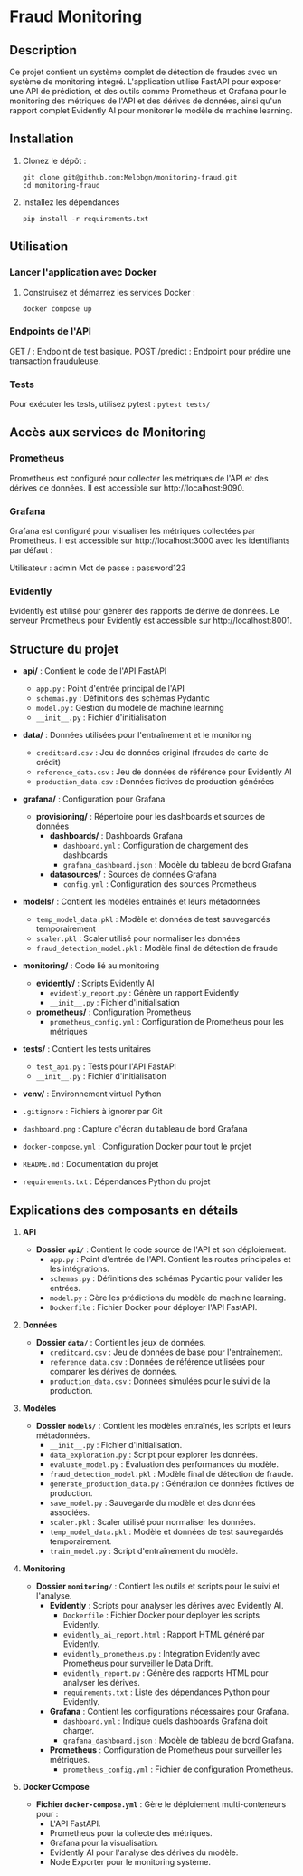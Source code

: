 # Fraud Monitoring

## Description

Ce projet contient un système complet de détection de fraudes avec un système de monitoring intégré. L'application utilise FastAPI pour exposer une API de prédiction, et des outils comme Prometheus et Grafana pour le monitoring des métriques de l'API et des dérives de données, ainsi qu'un rapport complet Evidently AI pour monitorer le modèle de machine learning.


## Installation

1. Clonez le dépôt :
   ```
   git clone git@github.com:Melobgn/monitoring-fraud.git
   cd monitoring-fraud

   ```


2. Installez les dépendances
    ```
    pip install -r requirements.txt
    ```

## Utilisation

### Lancer l'application avec Docker

1. Construisez et démarrez les services Docker : 
    ```
    docker compose up
    ```


### Endpoints de l'API

GET / : Endpoint de test basique.
POST /predict : Endpoint pour prédire une transaction frauduleuse.


### Tests

Pour exécuter les tests, utilisez pytest :
    ```
    pytest tests/
    ```


## Accès aux services de Monitoring

### Prometheus

Prometheus est configuré pour collecter les métriques de l'API et des dérives de données. Il est accessible sur http://localhost:9090.


### Grafana

Grafana est configuré pour visualiser les métriques collectées par Prometheus. Il est accessible sur http://localhost:3000 avec les identifiants par défaut :

Utilisateur : admin
Mot de passe : password123


### Evidently

Evidently est utilisé pour générer des rapports de dérive de données. Le serveur Prometheus pour Evidently est accessible sur http://localhost:8001.


## Structure du projet

- **api/** : Contient le code de l'API FastAPI
  - `app.py` : Point d'entrée principal de l'API
  - `schemas.py` : Définitions des schémas Pydantic
  - `model.py` : Gestion du modèle de machine learning
  - `__init__.py` : Fichier d'initialisation

- **data/** : Données utilisées pour l'entraînement et le monitoring
  - `creditcard.csv` : Jeu de données original (fraudes de carte de crédit)
  - `reference_data.csv` : Jeu de données de référence pour Evidently AI
  - `production_data.csv` : Données fictives de production générées

- **grafana/** : Configuration pour Grafana
  - **provisioning/** : Répertoire pour les dashboards et sources de données
    - **dashboards/** : Dashboards Grafana
      - `dashboard.yml` : Configuration de chargement des dashboards
      - `grafana_dashboard.json` : Modèle du tableau de bord Grafana
    - **datasources/** : Sources de données Grafana
      - `config.yml` : Configuration des sources Prometheus

- **models/** : Contient les modèles entraînés et leurs métadonnées
  - `temp_model_data.pkl` : Modèle et données de test sauvegardés temporairement
  - `scaler.pkl` : Scaler utilisé pour normaliser les données
  - `fraud_detection_model.pkl` : Modèle final de détection de fraude

- **monitoring/** : Code lié au monitoring
  - **evidently/** : Scripts Evidently AI
    - `evidently_report.py` : Génère un rapport Evidently
    - `__init__.py` : Fichier d'initialisation
  - **prometheus/** : Configuration Prometheus
    - `prometheus_config.yml` : Configuration de Prometheus pour les métriques

- **tests/** : Contient les tests unitaires
  - `test_api.py` : Tests pour l'API FastAPI
  - `__init__.py` : Fichier d'initialisation

- **venv/** : Environnement virtuel Python

- `.gitignore` : Fichiers à ignorer par Git

- `dashboard.png` : Capture d'écran du tableau de bord Grafana

- `docker-compose.yml` : Configuration Docker pour tout le projet

- `README.md` : Documentation du projet

- `requirements.txt` : Dépendances Python du projet




## Explications des composants en détails


1. **API**
   - **Dossier `api/`** : Contient le code source de l'API et son déploiement.
     - `app.py` : Point d'entrée de l'API. Contient les routes principales et les intégrations.
     - `schemas.py` : Définitions des schémas Pydantic pour valider les entrées.
     - `model.py` : Gère les prédictions du modèle de machine learning.
     - `Dockerfile` : Fichier Docker pour déployer l'API FastAPI.

2. **Données**
   - **Dossier `data/`** : Contient les jeux de données.
     - `creditcard.csv` : Jeu de données de base pour l'entraînement.
     - `reference_data.csv` : Données de référence utilisées pour comparer les dérives de données.
     - `production_data.csv` : Données simulées pour le suivi de la production.


3. **Modèles**
   - **Dossier `models/`** : Contient les modèles entraînés, les scripts et leurs métadonnées.
     - `__init__.py` : Fichier d'initialisation.
     - `data_exploration.py` : Script pour explorer les données.
     - `evaluate_model.py` : Évaluation des performances du modèle.
     - `fraud_detection_model.pkl` : Modèle final de détection de fraude.
     - `generate_production_data.py` : Génération de données fictives de production.
     - `save_model.py` : Sauvegarde du modèle et des données associées.
     - `scaler.pkl` : Scaler utilisé pour normaliser les données.
     - `temp_model_data.pkl` : Modèle et données de test sauvegardés temporairement.
     - `train_model.py` : Script d'entraînement du modèle.

4. **Monitoring**
   - **Dossier `monitoring/`** : Contient les outils et scripts pour le suivi et l'analyse.
     - **Evidently** : Scripts pour analyser les dérives avec Evidently AI.
       - `Dockerfile` : Fichier Docker pour déployer les scripts Evidently.
       - `evidently_ai_report.html` : Rapport HTML généré par Evidently.
       - `evidently_prometheus.py` : Intégration Evidently avec Prometheus pour surveiller le Data Drift.
       - `evidently_report.py` : Génère des rapports HTML pour analyser les dérives.
       - `requirements.txt` : Liste des dépendances Python pour Evidently.
     - **Grafana** : Contient les configurations nécessaires pour Grafana.
       - `dashboard.yml` : Indique quels dashboards Grafana doit charger.
       - `grafana_dashboard.json` : Modèle de tableau de bord Grafana.
     - **Prometheus** : Configuration de Prometheus pour surveiller les métriques.
       - `prometheus_config.yml` : Fichier de configuration Prometheus.

5. **Docker Compose**
   - **Fichier `docker-compose.yml`** : Gère le déploiement multi-conteneurs pour :
     - L'API FastAPI.
     - Prometheus pour la collecte des métriques.
     - Grafana pour la visualisation.
     - Evidently AI pour l'analyse des dérives du modèle.
     - Node Exporter pour le monitoring système.

